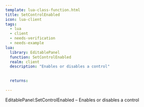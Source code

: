 ```yaml
---
template: lua-class-function.html
title: SetControlEnabled
icon: lua-client
tags:
  - lua
  - client
  - needs-verification
  - needs-example
lua:
  library: EditablePanel
  function: SetControlEnabled
  realm: client
  description: "Enables or disables a control"
  
  
  returns:
    
---
```


<div class="lua__search__keywords">
EditablePanel:SetControlEnabled &#x2013; Enables or disables a control
</div>
